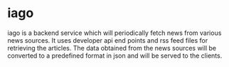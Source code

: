 # iago
iago is a backend service which will periodically fetch news from various news sources. It uses developer api end points and rss feed files for retrieving the articles. The data obtained from the news sources will be converted to a predefined format in json and will be served to the clients.
